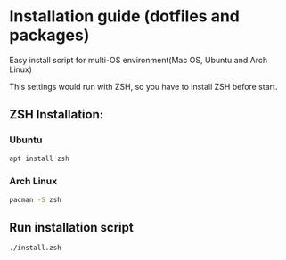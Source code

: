 # Installation guide (dotfiles and packages)

Easy install script for multi-OS environment(Mac OS, Ubuntu and Arch Linux)

This settings would run with ZSH, so you have to install ZSH before start.

## ZSH Installation:

### Ubuntu

```zsh
apt install zsh
```

### Arch Linux

```zsh
pacman -S zsh
```

## Run installation script

```zsh
./install.zsh
```

